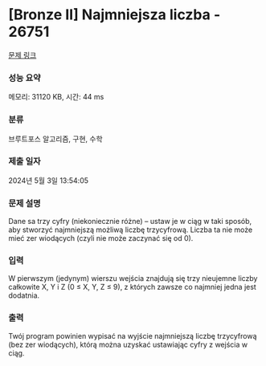 # [Bronze II] Najmniejsza liczba - 26751 

[문제 링크](https://www.acmicpc.net/problem/26751) 

### 성능 요약

메모리: 31120 KB, 시간: 44 ms

### 분류

브루트포스 알고리즘, 구현, 수학

### 제출 일자

2024년 5월 3일 13:54:05

### 문제 설명

<p>Dane sa trzy cyfry (niekoniecznie różne) – ustaw je w ciąg w taki sposób, aby stworzyć najmniejszą możliwą liczbę trzycyfrową. Liczba ta nie może mieć zer wiodących (czyli nie może zaczynać się od 0).</p>

### 입력 

 <p>W pierwszym (jedynym) wierszu wejścia znajdują się trzy nieujemne liczby całkowite X, Y i Z (0 ≤ X, Y, Z ≤ 9), z których zawsze co najmniej jedna jest dodatnia.</p>

### 출력 

 <p>Twój program powinien wypisać na wyjście najmniejszą liczbę trzycyfrową (bez zer wiodących), którą można uzyskać ustawiając cyfry z wejścia w ciąg.</p>

